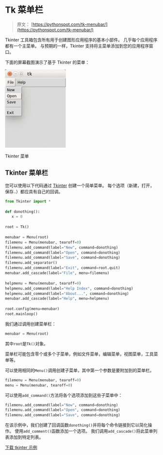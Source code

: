 # Tk 菜单栏

> 原文： [https://pythonspot.com/tk-menubar/](https://pythonspot.com/tk-menubar/)

Tkinter 工具箱包含所有用于创建图形应用程序的基本小部件。 几乎每个应用程序都有一个主菜单。 与预期的一样，Tkinter 支持将主菜单添加到您的应用程序窗口。

下面的屏幕截图演示了基于 Tkinter 的菜单：

![tk menu](img/ec69b97f82c9ef2d0bac39c941f21ed9.jpg)

Tkinter 菜单

## Tkinter 菜单栏

您可以使用以下代码通过 [Tkinter](https://pythonspot.com/tkinter/) 创建一个简单菜单。 每个选项（新建，打开，保存..）都应具有自己的回调。

```py
from Tkinter import *

def donothing():
   x = 0

root = Tk()

menubar = Menu(root)
filemenu = Menu(menubar, tearoff=0)
filemenu.add_command(label="New", command=donothing)
filemenu.add_command(label="Open", command=donothing)
filemenu.add_command(label="Save", command=donothing)
filemenu.add_separator()
filemenu.add_command(label="Exit", command=root.quit)
menubar.add_cascade(label="File", menu=filemenu)

helpmenu = Menu(menubar, tearoff=0)
helpmenu.add_command(label="Help Index", command=donothing)
helpmenu.add_command(label="About...", command=donothing)
menubar.add_cascade(label="Help", menu=helpmenu)

root.config(menu=menubar)
root.mainloop()

```

我们通过调用创建菜单栏：

```py
menubar = Menu(root)

```

其中`root`是`Tk()`对象。

菜单栏可能包含零个或多个子菜单，例如文件菜单，编辑菜单，视图菜单，工具菜单等。

可以使用相同的`Menu()`调用创建子菜单，其中第一个参数是要附加到的菜单栏。

```py
filemenu = Menu(menubar, tearoff=0)
menu = Menu(menubar, tearoff=0)

```

可以使用`add_command()`方法将各个选项添加到这些子菜单中：

```py
filemenu.add_command(label="New", command=donothing)
filemenu.add_command(label="Open", command=donothing)
filemenu.add_command(label="Save", command=donothing)

```

在该示例中，我们创建了回调函数`donothing()`并将每个命令链接到它以简化操作。 使用`add_comment()`函数添加一个选项。 我们调用`add_cascade()`将此菜单列表添加到特定列表。

[下载 tkinter 示例](/download-tkinter-examples)